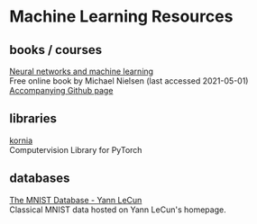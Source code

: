 # Machine Learning Resources

## books / courses

[Neural networks and machine learning](http://neuralnetworksanddeeplearning.com/index.html)  
Free online book by Michael Nielsen (last accessed 2021-05-01)  
[Accompanying Github page](https://github.com/mnielsen/neural-networks-and-deep-learning)

## libraries

[kornia](https://kornia.github.io)  
Computervision Library for PyTorch

## databases

[The MNIST Database - Yann LeCun](http://yann.lecun.com/exdb/mnist/)  
Classical MNIST data hosted on Yann LeCun's homepage.